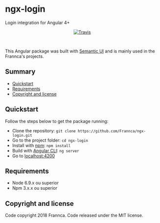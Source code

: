 <p align="center">
  <h1>ngx-login</h1>
  Login integration for Angular 4+
</p>

<p align="center">
    <a href="https://travis-ci.org/Frannca/ngx-login"><img alt="Travis" src="https://img.shields.io/travis/Frannca/ngx-login.svg?style=for-the-badge"></a>
</p>

<br>

This Angular package was built with [Semantic UI](https://github.com/Semantic-Org/Semantic-UI) and is mainly used in the Frannca's projects.

## Summary
- [Quickstart](#quickstart)
- [Requirements](#requirements)
- [Copyright and license](#copyright-and-license)

## Quickstart

Follow the steps below to get the package running:

- Clone the repository: `git clone https://github.com/Frannca/ngx-login.git`
- Go to the project folder: `cd ngx-login`
- Install with [npm](https://www.npmjs.com): `npm install`
- Build with [Angular CLI](http://cli.angular.io): `ng server`
- Go to [localhost:4200](localhost:4200)

## Requirements

- Node 6.9.x ou superior
- Npm 3.x.x ou superior

## Copyright and license

Code copyright 2018 Frannca. Code released under the MIT license.
